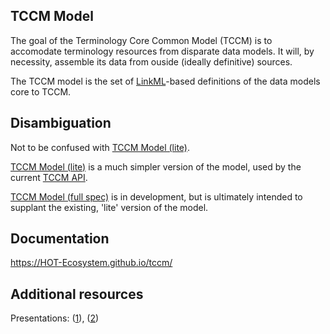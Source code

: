 ## TCCM Model
The goal of the Terminology Core Common Model (TCCM) is to accomodate terminology
resources from disparate data models. It will, by necessity, assemble its data 
from ouside (ideally definitive) sources.

The TCCM model is the set of [LinkML](https://github.com/linkml/linkml)-based 
definitions of the data models core to TCCM.

## Disambiguation
Not to be confused with [TCCM Model (lite)](https://github.com/HOT-Ecosystem/tccm-model).

[TCCM Model (lite)](https://github.com/HOT-Ecosystem/tccm-model) is a much 
simpler version of the model, used by the current [TCCM API](
https://github.com/HOT-Ecosystem/tccm-api).

[TCCM Model (full spec)](https://github.com/HOT-Ecosystem/tccm) is in development, 
but is ultimately intended to supplant the existing, 'lite' version of the model.

## Documentation
https://HOT-Ecosystem.github.io/tccm/

## Additional resources
Presentations: ([1](https://docs.google.com/presentation/d/1ZIcDucQipRhkzLhmw1Oz0Md-XozIbkWH/edit?usp=sharing&ouid=109884413503012482953&rtpof=true&sd=true)), ([2](https://docs.google.com/presentation/d/1CNpc9fmlmEUGDxRCQROH1rpWoRSK6ajM/edit#slide=id.p2))
